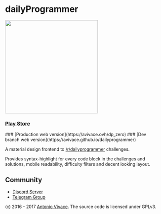 # dailyProgrammer
<img src="http://51.254.100.118/dp_alpha/assets/2.jpg" width="300" height="300">

<h3><a href="https://play.google.com/store/apps/details?id=avivace.daily_programmer">Play Store</a></h3>
### [Production web version](https://avivace.ovh/dp_zero)
### [Dev branch web version](https://avivace.github.io/dailyprogrammer)

A material design frontend to [/r/dailyprogrammer](https://reddit.com/r/dailyprogrammer) challenges.

Provides syntax-highlight for every code block in the challenges and solutions, mobile readability, difficulty filters and decent looking layout.

## Community
- [Discord Server](https://discord.gg/feXdA9V)
- [Telegram Group](https://t.me/dailyprogrammer)


(c) 2016 - 2017 [Antonio Vivace](https://avivace.ovh). The source code is licensed under GPLv3. 